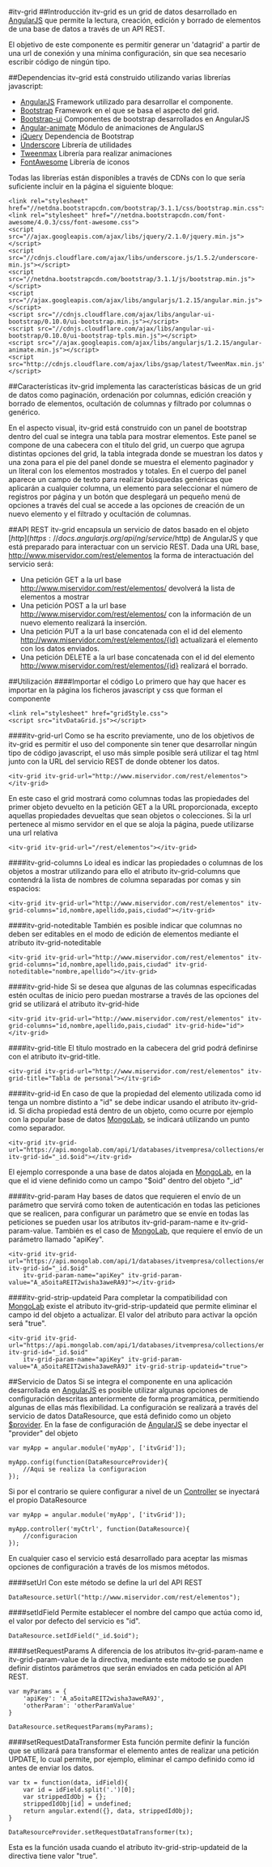#itv-grid
##Introducci&oacute;n
itv-grid es un grid de datos desarrollado en [AngularJS](http://angularjs.org/) que permite la lectura, creaci&oacute;n, edici&oacute;n y borrado de elementos de una base de datos a trav&eacute;s de un API REST.

El objetivo de este componente es permitir generar un 'datagrid' a partir de una url de conexi&oacute;n y una m&iacute;nima configuraci&oacute;n, sin que sea necesario escribir c&oacute;digo de ning&uacute;n tipo.

##Dependencias
itv-grid est&aacute; construido utilizando varias librer&iacute;as javascript:
    
- [AngularJS](http://angularjs.org/)
Framework utilizado para desarrollar el componente.
- [Bootstrap](http://getbootstrap.com/)
Framework en el que se basa el aspecto del grid.
- [Bootstrap-ui](http://angular-ui.github.io/bootstrap/)
Componentes de bootstrap desarrollados en AngularJS
- [Angular-animate](https://docs.angularjs.org/api/ngAnimate)
M&oacute;dulo de animaciones de AngularJS
- [jQuery](http://jquery.com/)
Dependencia de Bootstrap
- [Underscore](http://underscorejs.org/)
Librer&iacute;a de utilidades
- [Tweenmax](https://www.greensock.com/tag/tweenmax/)
Librer&iacute;a para realizar animaciones
- [FontAwesome](http://fortawesome.github.io/Font-Awesome/)
Librer&iacute;a de iconos

Todas las librer&iacute;as est&aacute;n disponibles a trav&eacute;s de CDNs con lo que ser&iacute;a suficiente 
incluir en la p&aacute;gina el siguiente bloque:

    <link rel="stylesheet" href="//netdna.bootstrapcdn.com/bootstrap/3.1.1/css/bootstrap.min.css">
    <link rel="stylesheet" href="//netdna.bootstrapcdn.com/font-awesome/4.0.3/css/font-awesome.css">
    <script src="//ajax.googleapis.com/ajax/libs/jquery/2.1.0/jquery.min.js"></script>
    <script src="//cdnjs.cloudflare.com/ajax/libs/underscore.js/1.5.2/underscore-min.js"></script>
    <script src="//netdna.bootstrapcdn.com/bootstrap/3.1.1/js/bootstrap.min.js"></script>
    <script src="//ajax.googleapis.com/ajax/libs/angularjs/1.2.15/angular.min.js"></script>
    <script src="//cdnjs.cloudflare.com/ajax/libs/angular-ui-bootstrap/0.10.0/ui-bootstrap.min.js"></script>
    <script src="//cdnjs.cloudflare.com/ajax/libs/angular-ui-bootstrap/0.10.0/ui-bootstrap-tpls.min.js"></script>
    <script src="//ajax.googleapis.com/ajax/libs/angularjs/1.2.15/angular-animate.min.js"></script>
    <script src="http://cdnjs.cloudflare.com/ajax/libs/gsap/latest/TweenMax.min.js"></script>

##Caracter&iacute;sticas
itv-grid implementa las caracter&iacute;sticas b&aacute;sicas de un grid de datos como paginaci&oacute;n, ordenaci&oacute;n por columnas,
edici&oacute;n creaci&oacute;n y borrado de elementos, ocultaci&oacute;n de columnas y filtrado por columnas o gen&eacute;rico.

En el aspecto visual, itv-grid est&aacute; construido con un panel de bootstrap dentro del cual se integra una tabla para mostrar elementos.
Este panel se compone de una cabecera con el t&iacute;tulo del grid, un cuerpo que agrupa distintas opciones del grid, la tabla
integrada donde se muestran los datos y una zona para el pie del panel donde se muestra el elemento paginador y un literal
con los elementos mostrados y totales.
En el cuerpo del panel aparece un campo de texto para realizar b&uacute;squedas gen&eacute;ricas que aplicar&aacute;n a cualquier columna,
un elemento para seleccionar el n&uacute;mero de registros por p&aacute;gina y un bot&oacute;n que desplegar&aacute; un peque&ntilde;o men&uacute; de opciones a
trav&eacute;s del cual se accede a las opciones de creaci&oacute;n de un nuevo elemento y el filtrado y ocultaci&oacute;n de columnas.

##API REST
itv-grid encapsula un servicio de datos basado en el objeto [$http](https://docs.angularjs.org/api/ng/service/$http) de AngularJS
y que est&aacute; preparado para interactuar con un servicio REST.
Dada una URL base, http://www.miservidor.com/rest/elementos la forma de interactuaci&oacute;n del servicio ser&aacute;:

- Una petici&oacute;n GET a la url base http://www.miservidor.com/rest/elementos/ devolver&aacute; la lista de elementos a mostrar
- Una petici&oacute;n POST a la url base http://www.miservidor.com/rest/elementos/ con la informaci&oacute;n de un nuevo elemento realizar&aacute; la inserci&oacute;n.
- Una petici&oacute;n PUT a la url base concatenada con el id del elemento http://www.miservidor.com/rest/elementos/{id} actualizar&aacute; el elemento con los datos enviados.
- Una petici&oacute;n DELETE a la url base concatenada con el id del elemento http://www.miservidor.com/rest/elementos/{id} realizar&aacute; el borrado.

##Utilizaci&oacute;n
####Importar el c&oacute;digo
Lo primero que hay que hacer es importar en la p&aacute;gina los ficheros javascript y css que forman el componente

    <link rel="stylesheet" href="gridStyle.css">
    <script src="itvDataGrid.js"></script>
####itv-grid-url
Como se ha escrito previamente, uno de los objetivos de itv-grid es permitir el uso del componente sin tener que desarrollar
ning&uacute;n tipo de c&oacute;digo javascript, el uso m&aacute;s simple posible ser&aacute; utilizar el tag html <itv-grid> junto con la URL
del servicio REST de donde obtener los datos.

    <itv-grid itv-grid-url="http://www.miservidor.com/rest/elementos"></itv-grid>
En este caso el grid mostrar&aacute; como columnas todas las propiedades del primer objeto devuelto en la petici&oacute;n GET a la URL
proporcionada, excepto aquellas propiedades devueltas que sean objetos o colecciones.
Si la url pertenece al mismo servidor en el que se aloja la p&aacute;gina, puede utilizarse una url relativa

    <itv-grid itv-grid-url="/rest/elementos"></itv-grid>

####itv-grid-columns
Lo ideal es indicar las propiedades o columnas de los objetos a mostrar utilizando para ello el atributo itv-grid-columns que contendr&aacute; la lista de nombres de columna separadas por comas y sin espacios:

    <itv-grid itv-grid-url="http://www.miservidor.com/rest/elementos" itv-grid-columns="id,nombre,apellido,pais,ciudad"></itv-grid>
####itv-grid-noteditable
Tambi&eacute;n es posible indicar que columnas no deben ser editables en el modo de edici&oacute;n de elementos mediante el atributo itv-grid-noteditable

    <itv-grid itv-grid-url="http://www.miservidor.com/rest/elementos" itv-grid-columns="id,nombre,apellido,pais,ciudad" itv-grid-noteditable="nombre,apellido"></itv-grid>
####itv-grid-hide
Si se desea que algunas de las columnas especificadas est&eacute;n ocultas de inicio pero puedan mostrarse a trav&eacute;s de las opciones del grid se utilizar&aacute; el atributo itv-grid-hide

    <itv-grid itv-grid-url="http://www.miservidor.com/rest/elementos" itv-grid-columns="id,nombre,apellido,pais,ciudad" itv-grid-hide="id"></itv-grid>
####itv-grid-title
El t&iacute;tulo mostrado en la cabecera del grid podr&aacute; definirse con el atributo itv-grid-title.

    <itv-grid itv-grid-url="http://www.miservidor.com/rest/elementos" itv-grid-title="Tabla de personal"></itv-grid>
####itv-grid-id
En caso de que la propiedad del elemento utilizada como id tenga un nombre distinto a "id" se debe indicar usando el atributo itv-grid-id.
Si dicha propiedad est&aacute; dentro de un objeto, como ocurre por ejemplo con la popular base de datos [MongoLab](https://mongolab.com/welcome/), se indicar&aacute; utilizando un punto como separador.

    <itv-grid itv-grid-url="https://api.mongolab.com/api/1/databases/itvempresa/collections/empleados/" itv-grid-id="_id.$oid"></itv-grid>
El ejemplo corresponde a una base de datos alojada en [MongoLab](https://mongolab.com/welcome/), en la que el id viene definido como un campo "$oid" dentro del objeto "_id"

####itv-grid-param
Hay bases de datos que requieren el env&iacute;o de un par&aacute;metro que servir&aacute; como token de autenticaci&oacute;n en todas las peticiones que se realicen,
para configurar un par&aacute;metro que se env&iacute;e en todas las peticiones se pueden usar los atributos itv-grid-param-name e itv-grid-param-value.
Tambi&eacute;n es el caso de [MongoLab](https://mongolab.com/welcome/), que requiere el env&iacute;o de un par&aacute;metro llamado "apiKey".

    <itv-grid itv-grid-url="https://api.mongolab.com/api/1/databases/itvempresa/collections/empleados/" itv-grid-id="_id.$oid"
        itv-grid-param-name="apiKey" itv-grid-param-value="A_a5oitaREIT2wisha3aweRA9J"></itv-grid>

####itv-grid-strip-updateid
Para completar la compatibilidad con [MongoLab](https://mongolab.com/welcome/) existe el atributo itv-grid-strip-updateid que permite eliminar el campo id del objeto a actualizar.
El valor del atributo para activar la opci&oacute;n ser&aacute; "true".

    <itv-grid itv-grid-url="https://api.mongolab.com/api/1/databases/itvempresa/collections/empleados/" itv-grid-id="_id.$oid"
        itv-grid-param-name="apiKey" itv-grid-param-value="A_a5oitaREIT2wisha3aweRA9J" itv-grid-strip-updateid="true">


##Servicio de Datos
Si se integra el componente en una aplicaci&oacute;n desarrollada en [AngularJS](http://angularjs.org/) es posible utilizar algunas opciones de configuraci&oacute;n
descritas anteriormente de forma program&aacute;tica, permitiendo algunas de ellas m&aacute;s flexibilidad.
La configuraci&oacute;n se realizar&aacute; a trav&eacute;s del servicio de datos DataResource, que est&aacute; definido como un objeto [$provider](https://docs.angularjs.org/guide/providers).
En la fase de configuraci&oacute;n de [AngularJS](http://angularjs.org/) se debe inyectar el "provider" del objeto

    var myApp = angular.module('myApp', ['itvGrid']);

    myApp.config(function(DataResourceProvider){
        //Aqui se realiza la configuracion
    });

Si por el contrario se quiere configurar a nivel de un [Controller](https://docs.angularjs.org/guide/controller) se inyectar&aacute; el propio DataResource

    var myApp = angular.module('myApp', ['itvGrid']);

    myApp.controller('myCtrl', function(DataResource){
        //configuracion
    });

En cualquier caso el servicio est&aacute; desarrollado para aceptar las mismas opciones de configuraci&oacute;n a trav&eacute;s de los mismos m&eacute;todos.

####setUrl
Con este m&eacute;todo se define la url del API REST

    DataResource.setUrl("http://www.miservidor.com/rest/elementos");

####setIdField
Permite establecer el nombre del campo que act&uacute;a como id, el valor por defecto del servicio es "id".

    DataResource.setIdField("_id.$oid");

####setRequestParams
A diferencia de los atributos itv-grid-param-name e itv-grid-param-value de la directiva, mediante este m&eacute;todo se pueden definir distintos
par&aacute;metros que ser&aacute;n enviados en cada petici&oacute;n al API REST.

    var myParams = {
        'apiKey': 'A_a5oitaREIT2wisha3aweRA9J',
        'otherParam': 'otherParamValue'
    }

    DataResource.setRequestParams(myParams);

####setRequestDataTransformer
Esta funci&oacute;n permite definir la funci&oacute;n que se utilizar&aacute; para transformar el elemento antes de realizar una petici&oacute;n UPDATE,
lo cual permite, por ejemplo, eliminar el campo definido como id antes de enviar los datos.

    var tx = function(data, idField){
        var id = idField.split('.')[0];
        var strippedIdObj = {};
        strippedIdObj[id] = undefined;
        return angular.extend({}, data, strippedIdObj);
    }

    DataResourceProvider.setRequestDataTransformer(tx);

Esta es la funci&oacute;n usada cuando el atributo itv-grid-strip-updateid de la directiva tiene valor "true".




